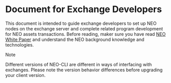 # Document for Exchange Developers

This document is intended to guide exchange developers to set up NEO nodes on the exchange server and complete related program development for NEO assets transactions. Before reading, maker sure you have read [NEO White Paper](index.html) and understand the NEO background knowledge and technologies. 

> [!Note]
>
> Different versions of NEO-CLI are different in ways of interfacing with exchanges. Please note the version behavior differences before upgrading your client version.

